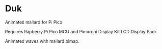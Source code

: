 # Duk
Animated mallard for Pi Pico

Requires Rapberry Pi Pico MCU and Pimoroni Display Kit LCD Display Pack

Animated waves with mallard bimap.



